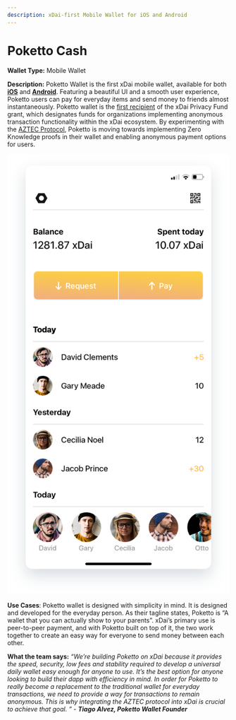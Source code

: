 ```yaml
---
description: xDai-first Mobile Wallet for iOS and Android
---
```


# Poketto Cash

**Wallet Type:** Mobile Wallet

**Description:** Poketto Wallet is the first xDai mobile wallet, available for both [**iOS**](https://apps.apple.com/us/app/poketto-cash/id1460141974) and [**Android**](https://play.google.com/store/apps/details?id=com.poketto.poketto). Featuring a beautiful UI and a smooth user experience, Poketto users can pay for everyday items and send money to friends almost instantaneously. Poketto wallet is the [first recipient](https://forum.poa.network/t/introducing-the-poa-zero-knowledge-fund/2698) of the xDai Privacy Fund grant, which designates funds for organizations implementing anonymous transaction functionality within the xDai ecosystem. By experimenting with the [AZTEC Protocol](https://blog.donesunday.com/post/poketto/integrating-private-transactions), Poketto is moving towards implementing Zero Knowledge proofs in their wallet and enabling anonymous payment options for users. 

![Poketto Cash on iOS](../../.gitbook/assets/poketto_1.png)

**Use Cases**: Poketto wallet is designed with simplicity in mind. It is designed and developed for the everyday person. As their tagline states, Poketto is “A wallet that you can actually show to your parents”. xDai’s primary use is peer-to-peer payment, and with Poketto built on top of it, the two work together to create an easy way for everyone to send money between each other.

**What the team says:** _“We’re building Poketto on xDai because it provides the speed, security, low fees and stability required to develop a universal daily wallet easy enough for anyone to use. It’s the best option for anyone looking to build their dapp with efficiency in mind. In order for Poketto to really become a replacement to the traditional wallet for everyday transactions, we need to provide a way for transactions to remain anonymous. This is why integrating the AZTEC protocol into xDai is crucial to achieve that goal. ” - **Tiago Alvez, Poketto Wallet Founder**_

